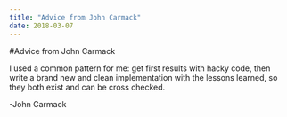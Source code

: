 ```yaml
---
title: "Advice from John Carmack"
date: 2018-03-07
---
```


#Advice from John Carmack

I used a common pattern for me: get first results with hacky code, then write a brand new and clean implementation with the lessons learned, so they both exist and can be cross checked.

-John Carmack